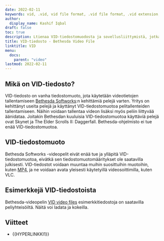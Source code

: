 ```yaml
---
date: 2022-02-11
keywords: vid, .vid, vid file format, .vid file format, .vid extension, vid extension, vid video format, vid dvd files
author:
  display_name: Kashif Iqbal
draft: false
toc: true
description: Ltienaa VID-tiedostomuodosta ja sovellusliittymistä, jotka voivat luoda ja avata VID-tiedostons.
title: VID-tiedosto - Bethesda Video File
linktitle: VID
menu:
  docs:
    parent: "video"
lastmod: 2022-02-11
---
```


## Mikä on VID-tiedosto? ##

VID-tiedosto on vanha tiedostomuoto, jota käytetään videotietojen tallentamiseen [Bethesda Softworks](https://bethesda.net/en/dashboard):n kehittämiä pelejä varten. Yritys on kehittänyt useita pelejä ja käyttänyt VID-tiedostomuotoa pelitallenteiden tallentamiseen. Näihin voidaan tallentaa videon lisäksi myös peliin liittyvää äänidataa. Joitakin Bethesdan kuuluisia VID-tiedostomuotoa käyttäviä pelejä ovat Skynet ja The Elder Scrolls II: Daggerfall. Bethesda-ohjelmisto ei tue enää VID-tiedostomuotoa.

## VID-tiedostomuoto

Bethesda Softworks -videopelit eivät enää tue ja ylläpitä VID-tiedostomuotoa, eivätkä sen tiedostomuotomääritykset ole saatavilla julkisesti. VID-tiedostot voidaan muuntaa muihin suosittuihin muotoihin, kuten [MP4](/video/mp4/), ja ne voidaan avata yleisesti käytetyillä videosoittimilla, kuten VLC.

## Esimerkkejä VID-tiedostoista

Bethesda-videopelin [VID video files](http://samples.mplayerhq.hu/game-formats/bethsoft-vid/) esimerkkitiedostoja on saatavilla peliyhteisöiltä. Näitä voi ladata ja kokeilla.

## Viitteet ##

- {{HYPERLINKKI1}}

